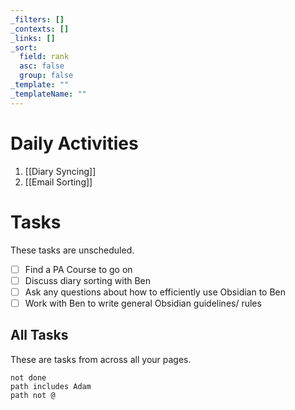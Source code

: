 ```yaml
---
_filters: []
_contexts: []
_links: []
_sort:
  field: rank
  asc: false
  group: false
_template: ""
_templateName: ""
---
```

# Daily Activities
1. [[Diary Syncing]]
2. [[Email Sorting]]
# Tasks
These tasks are unscheduled. 
- [ ] Find a PA Course to go on
- [ ] Discuss diary sorting with Ben
- [ ] Ask any questions about how to efficiently use Obsidian to Ben
- [ ] Work with Ben to write general Obsidian guidelines/ rules
## All Tasks
These are tasks from across all your pages. 
```tasks
not done
path includes Adam
path not @
```